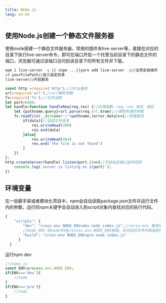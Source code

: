 ```yaml
---
title: Node.js
lang: en-US
---
```


## 使用Node.js创建一个静态文件服务器
使用node搭建一个静态文件服务器，常用的插件有live-server等，直接在对应的目录下执行live-server命令，即可在端口开启一个托管当前目录下的静态文件的端口，浏览器可通过该端口访问到该目录下的所有文件并下载。
```bash
npm i live-server -g || cnpm ...||yarn add live-server -g//全局安装插件
cd yourFilePath//进入指定目录
live-server//开启服务
```
```js
const http =require('http'),//http服务
url=require('url'),//url解析参数
fs=require('fs');//文件读取
let port=6666;
let handle=function handleReq(req,res) {//处理函数，req，res 请求，相应
    let {pathname,query}=url.parse(req.url,true);//得到传递的参数
    fs.readFile(__dirname+'/'+pathname,(error,data)=>{//拼接路径
        if(data){//返回文件信息
            res.writeHead(200)
            res.end(data)
        }else{
            res.writeHead(404)
            res.end('The file is not found')
        }
    })
};
http.createServer(handle).listen(port,()=>{//开启指定端口监听回调
    console.log(`server is listing on ${port}`);
})
```
## 环境变量
在一些脚手架或者模块化项目中，npm会自动读取package.json文件并运行文件内的参数，运行的npm关键字会自动进入到scrpit对象内查找对应的执行代码。
```js
{
    "scripts": {
        "dev": "cross-env NODE_ENV=dev node index.js",//corss-env 兼容所有操作系统 
        //Node_ENV 给node中的process.env.NODE_ENV赋值，在对应的文件内取值进行不同的处理
        "build": "cross-env NODE_ENV=pro node index.js"
      }
  }
```
运行npm dev
```js
//index.js
const ENV=process.env.NODE_ENV;
if(ENV==='dev'){
    //todo
}
if(ENV==='pro'){
    //todo
}
```